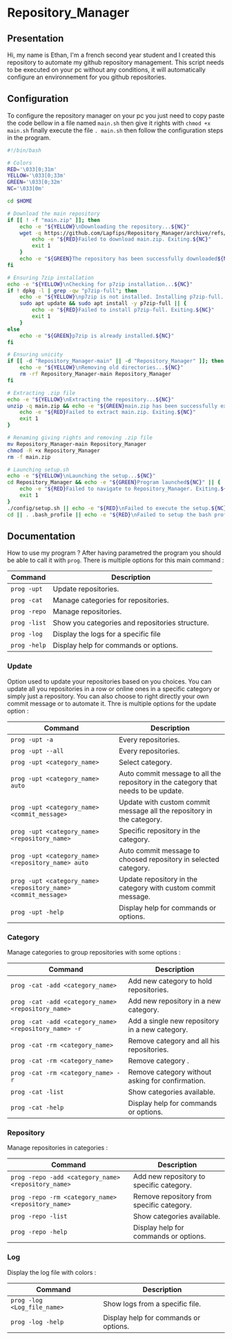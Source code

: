 # Repository_Manager

## Presentation

Hi, my name is Ethan, I'm a french second year student and I created this repository to automate my github repository management. This script needs to be executed on your pc without any conditions, it will automatically configure an environnement for you github repositories.

## Configuration

To configure the repository manager on your pc you just need to copy paste the code bellow in a file named `main.sh` then give it rights with `chmod +x main.sh` finally execute the file `. main.sh` then follow the configuration steps in the program.

```bash
#!/bin/bash

# Colors
RED='\033[0;31m'
YELLOW='\033[0;33m'
GREEN='\033[0;32m'
NC='\033[0m'

cd $HOME

# Download the main repository
if [[ ! -f "main.zip" ]]; then
    echo -e "${YELLOW}\nDownloading the repository...${NC}"
    wget -q https://github.com/Lapfips/Repository_Manager/archive/refs/heads/main.zip || {
        echo -e "${RED}Failed to download main.zip. Exiting.${NC}"
        exit 1
    }
    echo -e "${GREEN}The repository has been successfully downloaded${NC}"
fi

# Ensuring 7zip installation
echo -e "${YELLOW}\nChecking for p7zip installation...${NC}"
if ! dpkg -l | grep -qw "p7zip-full"; then
    echo -e "${YELLOW}\np7zip is not installed. Installing p7zip-full...${NC}"
    sudo apt update && sudo apt install -y p7zip-full || {
        echo -e "${RED}Failed to install p7zip-full. Exiting.${NC}"
        exit 1
    }
else
    echo -e "${GREEN}p7zip is already installed.${NC}"
fi

# Ensuring unicity
if [[ -d "Repository_Manager-main" || -d "Repository_Manager" ]]; then
    echo -e "${YELLOW}\nRemoving old directories...${NC}"
    rm -rf Repository_Manager-main Repository_Manager
fi

# Extracting .zip file
echo -e "${YELLOW}\nExtracting the repository...${NC}"
unzip -q main.zip && echo -e "${GREEN}main.zip has been successfully extracted${NC}" || {
    echo -e "${RED}Failed to extract main.zip. Exiting.${NC}"
    exit 1
}

# Renaming giving rights and removing .zip file
mv Repository_Manager-main Repository_Manager
chmod -R +x Repository_Manager
rm -f main.zip

# Launching setup.sh
echo -e "${YELLOW}\nLaunching the setup...${NC}"
cd Repository_Manager && echo -e "${GREEN}Program launched${NC}" || {
    echo -e "${RED}Failed to navigate to Repository_Manager. Exiting.${NC}"
    exit 1
}
./config/setup.sh || echo -e "${RED}\nFailed to execute the setup.${NC}"
cd || . .bash_profile || echo -e "${RED}\nFailed to setup the bash profile.${NC}"
```

## Documentation

How to use my program ? After having parametred the program you should be able to call it with `prog`. There is multiple options for this main command :

| Command      | Description                                     |
| ------------ | ----------------------------------------------- |
| `prog -upt`  | Update repositories.                            |
| `prog -cat`  | Manage categories for repositories.             |
| `prog -repo` | Manage repositories.                            |
| `prog -list` | Show you categories and repositories structure. |
| `prog -log`  | Display the logs for a specific file            |
| `prog -help` | Display help for commands or options.           |

### Update

Option used to update your repositories based on you choices. You can update all you repositories in a row or online ones in a specific category or simply just a repository. You can also choose to right directly your own commit message or to automate it. Thre is multiple options for the update option :

| Command                                                        | Description                                                                        |
| -------------------------------------------------------------- | ---------------------------------------------------------------------------------- |
| `prog -upt -a`                                                 | Every repositories.                                                                |
| `prog -upt --all`                                              | Every repositories.                                                                |
| `prog -upt <category_name>`                                    | Select category.                                                                   |
| `prog -upt <category_name> auto`                               | Auto commit message to all the repository in the category that needs to be update. |
| `prog -upt <category_name> <commit_message>`                   | Update with custom commit message all the repository in the category.              |
| `prog -upt <category_name> <repository_name>`                  | Specific repository in the category.                                               |
| `prog -upt <category_name> <repository_name> auto`             | Auto commit message to choosed repository in selected category.                    |
| `prog -upt <category_name> <repository_name> <commit_message>` | Update repository in the category with custom commit message.                      |
| `prog -upt -help`                                              | Display help for commands or options.                                              |

### Category

Manage categories to group repositories with some options :

| Command                                               | Description                                      |
| ----------------------------------------------------- | ------------------------------------------------ |
| `prog -cat -add <category_name>`                      | Add new category to hold repositories.           |
| `prog -cat -add <category_name> <repository_name>`    | Add new repository in a new category.            |
| `prog -cat -add <category_name> <repository_name> -r` | Add a single new repository in a new category.   |
| `prog -cat -rm <category_name>`                       | Remove category and all his repositories.        |
| `prog -cat -rm <category_name>`                       | Remove category .                                |
| `prog -cat -rm <category_name> -r`                    | Remove category without asking for confirmation. |
| `prog -cat -list`                                     | Show categories available.                       |
| `prog -cat -help`                                     | Display help for commands or options.            |

### Repository

Manage repositories in categories :

| Command                                             | Description                               |
| --------------------------------------------------- | ----------------------------------------- |
| `prog -repo -add <category_name> <repository_name>` | Add new repository to specific category.  |
| `prog -repo -rm <category_name> <repository_name>`  | Remove repository from specific category. |
| `prog -repo -list`                                  | Show categories available.                |
| `prog -repo -help`                                  | Display help for commands or options.     |

### Log

Display the log file with colors :

| Command                     | Description                           |
| --------------------------- | ------------------------------------- |
| `prog -log <Log_file_name>` | Show logs from a specific file.       |
| `prog -log -help`           | Display help for commands or options. |
